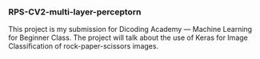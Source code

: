 ### RPS-CV2-multi-layer-perceptorn
This project is my submission for Dicoding Academy — Machine Learning for Beginner Class.
The project will talk about the use of Keras for Image Classification of rock-paper-scissors images.

